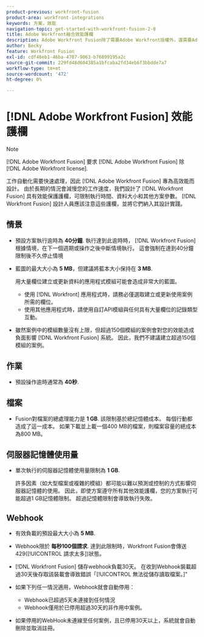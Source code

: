 ```yaml
---
product-previous: workfront-fusion
product-area: workfront-integrations
keywords: 方案，效能
navigation-topic: get-started-with-workfront-fusion-2-0
title: Adobe Workfront融合效能護欄
description: Adobe Workfront Fusion除了需要Adobe Workfront授權外，還需要Adobe Workfront Fusion授權。
author: Becky
feature: Workfront Fusion
exl-id: cdf46eb1-46ba-4707-9063-b76899195a2c
source-git-commit: 229fd48d604385a1bfcaba2fd34eb6f3bbdde7a7
workflow-type: tm+mt
source-wordcount: '472'
ht-degree: 0%

---
```


# [!DNL Adobe Workfront Fusion] 效能護欄

>[!NOTE]
>
>[!DNL Adobe Workfront Fusion] 要求 [!DNL Adobe Workfront Fusion] 除 [!DNL Adobe Workfront license].

工作自動化需要快速處理，因此 [!DNL Adobe Workfront Fusion] 專為高效能而設計。 由於長期的情況會減慢您的工作速度，我們設計了 [!DNL Workfront Fusion] 具有效能保護護欄，可限制執行時間、資料大小和其他方案參數。 [!DNL Workfront Fusion] 設計人員應該注意這些護欄，並將它們納入其設計實踐。

## 情景

* 預設方案執行逾時為 **40分鐘**. 執行達到此逾時時， [!DNL Workfront Fusion] 根據情境，在下一個週期或操作之後中斷情境執行。 這會強制在達到40分鐘限制後不久停止情境
* 藍圖的最大大小為 **5 MB**，但建議將藍本大小保持在 **3 MB**.

   用大量欄位建立或更新資料的應用程式模組可能會造成非常大的藍圖。

   * 使用 [!DNL Workfront] 應用程式時，請務必僅選取建立或更新使用案例所需的欄位。
   * 使用其他應用程式時，請使用自訂API模組與任何具有大量欄位的記錄類型互動。

* 雖然案例中的模組數量沒有上限，但超過150個模組的案例會對您的效能造成負面影響 [!DNL Workfront Fusion] 系統。 因此，我們不建議建立超過150個模組的案例。

## 作業

* 預設操作逾時通常為 **40秒**.

<!--
* The operation timeout for calls to Adobe Workfront is **120 seconds**.
-->

## 檔案

* Fusion對檔案的總處理能力是 **1 GB**. 該限制基於總記憶體成本。 每個行動都造成了這一成本。 如果下載並上載一個400 MB的檔案，則檔案容量的總成本為800 MB。

## 伺服器記憶體使用量

* 單次執行的伺服器記憶體使用量限制為 **1 GB**.

   許多因素（如大型檔案或複雜的模組）都可能以難以預測或控制的方式影響伺服器記憶體的使用。 因此，即使方案遵守所有其他效能護欄，您的方案執行可能超過1 GB記憶體限制。 超過記憶體限制會導致執行失敗。

## Webhook

* 有效負載的預設最大大小為 **5 MB**.
* Webhook限於 **每秒100個請求**. 達到此限制時，Workfront Fusion會傳送429([!UICONTROL 請求太多])狀態。
* [!DNL Workfront Fusion] 儲存webhook負載30天。 在收到Webhook裝載超過30天後存取該裝載會導致錯誤「[!UICONTROL 無法從儲存讀取檔案。]&quot;
* 如果下列任一情況適用，Webhook就會自動停用：

   * Webhook已超過5天未連接到任何情況
   * Webhook僅用於已停用超過30天的非作用中案例。

* 如果停用的WebHook未連線至任何案例，且已停用30天以上，系統就會自動刪除並取消註冊。
